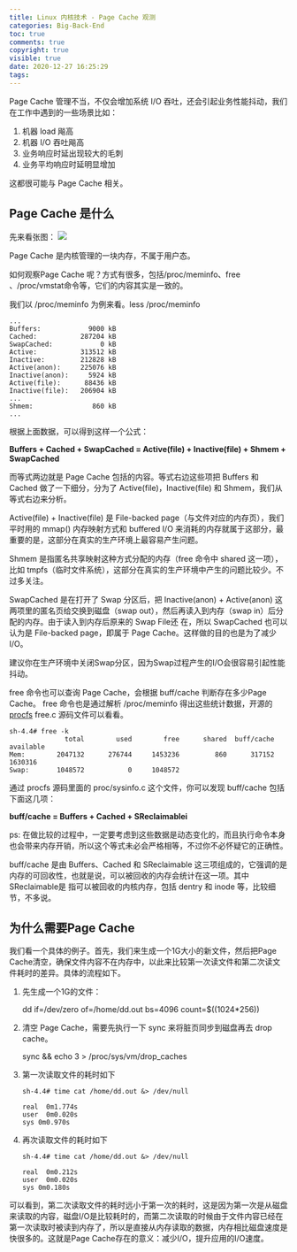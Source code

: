 ```yaml
---
title: Linux 内核技术 - Page Cache 观测
categories: Big-Back-End
toc: true
comments: true
copyright: true
visible: true
date: 2020-12-27 16:25:29
tags:
---
```


Page Cache 管理不当，不仅会增加系统 I/O 吞吐，还会引起业务性能抖动，我们在工作中遇到的一些场景比如：

1. 机器 load 飚高
2. 机器 I/O 吞吐飚高
3. 业务响应时延出现较大的毛刺
4. 业务平均响应时延明显增加

这都很可能与 Page Cache 相关。

<!--more-->

## Page Cache 是什么

先来看张图：
![](https://static001.geekbang.org/resource/image/f3/1b/f344917f3cacd5bc06ae7c743a217f1b.png)

Page Cache 是内核管理的一块内存，不属于用户态。

如何观察Page Cache 呢？方式有很多，包括/proc/meminfo、free 、/proc/vmstat命令等，它们的内容其实是一致的。

我们以 /proc/meminfo 为例来看。less /proc/meminfo

```
...
Buffers:            9000 kB
Cached:           287204 kB
SwapCached:            0 kB
Active:           313512 kB
Inactive:         212828 kB
Active(anon):     225076 kB
Inactive(anon):     5924 kB
Active(file):      88436 kB
Inactive(file):   206904 kB
...
Shmem:               860 kB
...
```

根据上面数据，可以得到这样一个公式：

**Buffers + Cached + SwapCached  =  Active(file) + Inactive(file) + Shmem + SwapCached**

而等式两边就是 Page Cache 包括的内容。等式右边这些项把 Buffers 和 Cached 做了一下细分，分为了 Active(file)，Inactive(file) 和 Shmem，我们从等式右边来分析。

Active(file) + Inactive(file) 是 File-backed page（与文件对应的内存页），我们平时用的 mmap() 内存映射方式和 buffered I/O 来消耗的内存就属于这部分，最重要的是，这部分在真实的生产环境上最容易产生问题。

Shmem 是指匿名共享映射这种方式分配的内存（free 命令中 shared 这一项），比如 tmpfs（临时文件系统），这部分在真实的生产环境中产生的问题比较少。不过多关注。

SwapCached 是在打开了 Swap 分区后，把 Inactive(anon) + Active(anon) 这两项里的匿名页给交换到磁盘（swap out），然后再读入到内存（swap in）后分配的内存。由于读入到内存后原来的 Swap File还 在，所以 SwapCached 也可以认为是 File-backed page，即属于 Page Cache。这样做的目的也是为了减少I/O。

建议你在生产环境中关闭Swap分区，因为Swap过程产生的I/O会很容易引起性能抖动。

free 命令也可以查询 Page Cache，会根据 buff/cache 判断存在多少Page Cache。 free 命令也是通过解析 /proc/meminfo 得出这些统计数据，开源的 [procfs](https://gitlab.com/procps-ng/procps) free.c 源码文件可以看看。

```
sh-4.4# free -k
              total        used        free      shared  buff/cache   available
Mem:        2047132      276744     1453236         860      317152     1630316
Swap:       1048572           0     1048572
```

通过 procfs 源码里面的 proc/sysinfo.c 这个文件，你可以发现 buff/cache 包括下面这几项：

**buff/cache = Buffers + Cached + SReclaimablei**

ps: 在做比较的过程中，一定要考虑到这些数据是动态变化的，而且执行命令本身也会带来内存开销，所以这个等式未必会严格相等，不过你不必怀疑它的正确性。

buff/cache 是由 Buffers、Cached 和 SReclaimable 这三项组成的，它强调的是内存的可回收性，也就是说，可以被回收的内存会统计在这一项。其中 SReclaimable是 指可以被回收的内核内存，包括 dentry 和 inode 等，比较细节，不多说。

## 为什么需要Page Cache

我们看一个具体的例子。首先，我们来生成一个1G大小的新文件，然后把Page Cache清空，确保文件内容不在内存中，以此来比较第一次读文件和第二次读文件耗时的差异。具体的流程如下。

1. 先生成一个1G的文件：

    dd if=/dev/zero of=/home/dd.out bs=4096 count=$((1024*256))

2. 清空 Page Cache，需要先执行一下 sync 来将脏页同步到磁盘再去 drop cache。

    sync && echo 3 > /proc/sys/vm/drop_caches

3. 第一次读取文件的耗时如下

    ```
    sh-4.4# time cat /home/dd.out &> /dev/null

    real  0m1.774s
    user  0m0.020s
    sys 0m0.970s
    ```

4. 再次读取文件的耗时如下

    ```
    sh-4.4# time cat /home/dd.out &> /dev/null

    real  0m0.212s
    user  0m0.020s
    sys 0m0.180s
    ```

可以看到，第二次读取文件的耗时远小于第一次的耗时，这是因为第一次是从磁盘来读取的内容，磁盘I/O是比较耗时的，而第二次读取的时候由于文件内容已经在第一次读取时被读到内存了，所以是直接从内存读取的数据，内存相比磁盘速度是快很多的。这就是Page Cache存在的意义：减少I/O，提升应用的I/O速度。



